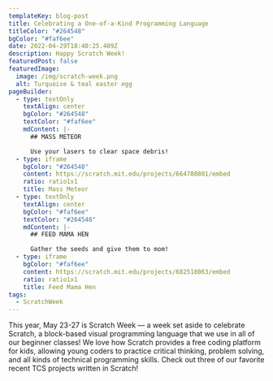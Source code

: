 ```yaml
---
templateKey: blog-post
title: Celebrating a One-of-a-Kind Programming Language
titleColor: "#264548"
bgColor: "#faf6ee"
date: 2022-04-29T18:40:25.409Z
description: Happy Scratch Week!
featuredPost: false
featuredImage:
  image: /img/scratch-week.png
  alt: Turquoise & teal easter egg
pageBuilder:
  - type: textOnly
    textAlign: center
    bgColor: "#264548"
    textColor: "#faf6ee"
    mdContent: |-
      ## MASS METEOR

      Use your lasers to clear space debris!
  - type: iframe
    bgColor: "#264548"
    content: https://scratch.mit.edu/projects/664780801/embed
    ratio: ratio1x1
    title: Mass Meteor
  - type: textOnly
    textAlign: center
    bgColor: "#faf6ee"
    textColor: "#264548"
    mdContent: |-
      ## FEED MAMA HEN

      Gather the seeds and give them to mom!
  - type: iframe
    bgColor: "#faf6ee"
    content: https://scratch.mit.edu/projects/682518063/embed
    ratio: ratio1x1
    title: Feed Mama Hen
tags:
  - ScratchWeek
---
```

This year, May 23-27 is Scratch Week — a week set aside to celebrate Scratch, a block-based visual programming language that we use in all of our beginner classes! We love how Scratch provides a free coding platform for kids, allowing young coders to practice critical thinking, problem solving, and all kinds of technical programming skills. Check out three of our favorite recent TCS projects written in Scratch!